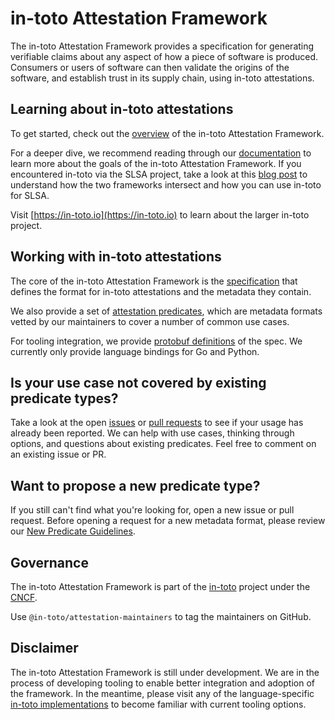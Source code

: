 # in-toto Attestation Framework

The in-toto Attestation Framework provides a specification for generating
verifiable claims about any aspect of how a piece of software is produced.
Consumers or users of software can then validate the origins of the software,
and establish trust in its supply chain, using in-toto attestations.

## Learning about in-toto attestations

To get started, check out the [overview] of the in-toto Attestation Framework.

For a deeper dive, we recommend reading through our [documentation] to learn
more about the goals of the in-toto Attestation Framework. If you encountered
in-toto via the SLSA project, take a look at this
[blog post](https://slsa.dev/blog/2023/05/in-toto-and-slsa) to understand how
the two frameworks intersect and how you can use in-toto for SLSA.

Visit [https://in-toto.io](https://in-toto.io) to learn about the larger
in-toto project.

## Working with in-toto attestations

The core of the in-toto Attestation Framework is the [specification] that
defines the format for in-toto attestations and the metadata they contain.

We also provide a set of [attestation predicates], which are metadata
formats vetted by our maintainers to cover a number of common use cases.

For tooling integration, we provide [protobuf definitions] of the spec.
We currently only provide language bindings for Go and Python.

## Is your use case not covered by existing predicate types?

Take a look at the open [issues] or [pull requests] to see if your usage has
already been reported. We can help with use cases, thinking through options,
and questions about existing predicates. Feel free to comment on an existing
issue or PR.

## Want to propose a new predicate type?

If you still can't find what you're looking for, open a new issue or
pull request. Before opening a request for a new metadata format, please
review our [New Predicate Guidelines].

## Governance

The in-toto Attestation Framework is part of the [in-toto] project under the
[CNCF].

Use `@in-toto/attestation-maintainers` to tag the maintainers on GitHub.

## Disclaimer

The in-toto Attestation Framework is still under development. We are in the
process of developing tooling to enable better integration and adoption of
the framework. In the meantime, please visit any of the language-specific
[in-toto implementations] to become familiar with current tooling options.

[CNCF]: https://www.cncf.io/projects/in-toto/
[New Predicate Guidelines]: docs/new_predicate_guidelines.md
[attestation predicates]: spec/predicates/
[documentation]: docs/
[in-toto]: https://in-toto.io
[in-toto implementations]: https://github.com/in-toto
[issues]: https://github.com/in-toto/attestation/issues?q=is%3Aopen+is%3Aissue
[overview]: spec/README.md#in-toto-attestation-framework-spec
[protobuf definitions]: protos/
[pull requests]: https://github.com/in-toto/attestation/pulls?q=is%3Aopen+is%3Apr
[specification]: spec/v1/
